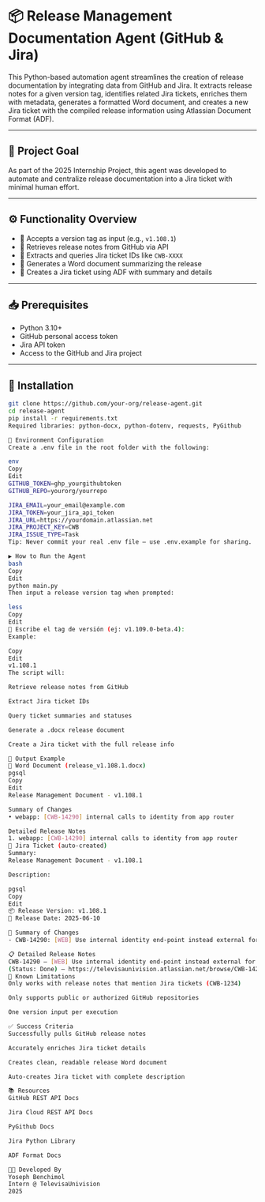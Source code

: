 # 📦 Release Management Documentation Agent (GitHub & Jira)

This Python-based automation agent streamlines the creation of release documentation by integrating data from GitHub and Jira. It extracts release notes for a given version tag, identifies related Jira tickets, enriches them with metadata, generates a formatted Word document, and creates a new Jira ticket with the compiled release information using Atlassian Document Format (ADF).

---

## 🚀 Project Goal

As part of the 2025 Internship Project, this agent was developed to automate and centralize release documentation into a Jira ticket with minimal human effort.

---

## ⚙️ Functionality Overview

- 🔢 Accepts a version tag as input (e.g., `v1.108.1`)
- 🐙 Retrieves release notes from GitHub via API
- 🔗 Extracts and queries Jira ticket IDs like `CWB-XXXX`
- 📄 Generates a Word document summarizing the release
- 🧾 Creates a Jira ticket using ADF with summary and details

---

## 📥 Prerequisites

- Python 3.10+
- GitHub personal access token
- Jira API token
- Access to the GitHub and Jira project

---

## 🧪 Installation

```bash
git clone https://github.com/your-org/release-agent.git
cd release-agent
pip install -r requirements.txt
Required libraries: python-docx, python-dotenv, requests, PyGithub

🔐 Environment Configuration
Create a .env file in the root folder with the following:

env
Copy
Edit
GITHUB_TOKEN=ghp_yourgithubtoken
GITHUB_REPO=yourorg/yourrepo

JIRA_EMAIL=your_email@example.com
JIRA_TOKEN=your_jira_api_token
JIRA_URL=https://yourdomain.atlassian.net
JIRA_PROJECT_KEY=CWB
JIRA_ISSUE_TYPE=Task
Tip: Never commit your real .env file — use .env.example for sharing.

▶️ How to Run the Agent
bash
Copy
Edit
python main.py
Then input a release version tag when prompted:

less
Copy
Edit
🔢 Escribe el tag de versión (ej: v1.109.0-beta.4):
Example:

Copy
Edit
v1.108.1
The script will:

Retrieve release notes from GitHub

Extract Jira ticket IDs

Query ticket summaries and statuses

Generate a .docx release document

Create a Jira ticket with the full release info

📂 Output Example
📝 Word Document (release_v1.108.1.docx)
pgsql
Copy
Edit
Release Management Document - v1.108.1

Summary of Changes
• webapp: [CWB-14290] internal calls to identity from app router

Detailed Release Notes
1. webapp: [CWB-14290] internal calls to identity from app router
🧾 Jira Ticket (auto-created)
Summary:
Release Management Document - v1.108.1

Description:

pgsql
Copy
Edit
📦 Release Version: v1.108.1  
📅 Release Date: 2025-06-10

🔹 Summary of Changes  
- CWB-14290: [WEB] Use internal identity end-point instead external for web server request

📋 Detailed Release Notes  
CWB-14290 – [WEB] Use internal identity end-point instead external for web server request  
(Status: Done) – https://televisaunivision.atlassian.net/browse/CWB-14290
🧠 Known Limitations
Only works with release notes that mention Jira tickets (CWB-1234)

Only supports public or authorized GitHub repositories

One version input per execution

✅ Success Criteria
Successfully pulls GitHub release notes

Accurately enriches Jira ticket details

Creates clean, readable release Word document

Auto-creates Jira ticket with complete description

📚 Resources
GitHub REST API Docs

Jira Cloud REST API Docs

PyGithub Docs

Jira Python Library

ADF Format Docs

👨‍💻 Developed By
Yoseph Benchimol
Intern @ TelevisaUnivision
2025


